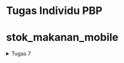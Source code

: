 # Tugas Individu PBP

# stok_makanan_mobile

<details>
<summary> Tugas 7 </summary>

## Apa perbedaan utama antara stateless dan stateful widget dalam konteks pengembangan aplikasi Flutter?
Dalam konteks pengembangan aplikasi Flutter, StatelessWidget dan StatefulWidget memiliki perbedaan utama dalam hal bagaimana mereka menangani perubahan keadaan.

StatelessWidget adalah widget yang tidak dapat berubah. Seluruh konfigurasi yang dimuat di dalamnya telah diinisiasi sejak awal. Misalnya, jika kita membuat aplikasi berisi teks dengan kata “Hello World” dan aplikasi kita tidak punya fungsi untuk merubah kata tersebut, maka yang digunakan di sini adalah StatelessWidget.

Di sisi lain, StatefulWidget adalah widget yang dapat berubah-ubah. Widget ini dapat diperbaharui kapanpun dibutuhkan berdasarkan aksi pengguna atau ketika terjadi perubahan data. Misalnya, jika kita membuat sebuah aplikasi dimana jika setiap kita memencet icon “+”, angka yang ada di tengah tampilan akan bertambah satu, maka yang digunakan adalah StatefulWidget.

## Sebutkan seluruh widget yang kamu gunakan untuk menyelesaikan tugas ini dan jelaskan fungsinya masing-masing.
1. `MyHomePage` (StatelessWidget):
   - Scaffold: Menyediakan struktur dasar aplikasi, termasuk app bar, body, dan lainnya.
     - AppBar: Menampilkan app bar di bagian atas aplikasi dengan judul "Stok Makanan".
     - SingleChildScrollView: Membungkus child widget untuk memungkinkan scroll jika kontennya terlalu panjang.
       - Padding: Menambahkan padding sekeliling child widget.
         - Column: Menyusun children widget secara vertikal.
           - Padding: Menambahkan padding pada widget Text "Stok Makanan".
             - Text: Menampilkan teks "Stok Makanan" dengan properti styling tertentu.
           - GridView.count: Menampilkan grid layout dengan jumlah kolom sebanyak 3.
             - ItemCard: Widget yang merepresentasikan item dalam grid. Dibuat sebanyak jumlah item pada list `items`.

2. `Item` (Class):
   - Merupakan class untuk merepresentasikan item dengan properti nama (`name`), ikon (`icon`), dan warna (`color`).

3. `ItemCard` (StatelessWidget):
   - Material: Memberikan latar belakang berwarna sesuai dengan `item.color`.
     - InkWell: Memberikan area responsif terhadap sentuhan pengguna.
       - Container: Widget container untuk menyimpan ikon dan teks.
         - Icon: Menampilkan ikon dengan warna putih.
         - Text: Menampilkan teks nama item dengan properti styling tertentu.

Semua widget bekerja sama untuk membuat tata letak antarmuka pengguna yang responsif dengan grid layout dan memberikan umpan balik kepada pengguna melalui SnackBar ketika salah satu item pada grid ditekan.

## Cara Implementasi
1. Membuat Proyek Flutter Baru:
    - Menjalankan perintah flutter create stok_makanan_mobile untuk membuat proyek Flutter baru dengan nama stok_makanan_mobile.

2. Membuat File menu.dart:
    - Membuat file baru bernama menu.dart untuk menyimpan kode implementasi aplikasi.

3. Implementasi Kode Program dalam menu.dart:
    - Dalam menu.dart, membuat sebuah class MyHomePage yang merupakan turunan dari StatelessWidget.
        - Dalam MyHomePage, membuat sebuah widget Scaffold sebagai struktur dasar aplikasi.
            - Menambahkan AppBar dengan judul "Stok Makanan Mobile".
            - Bungkus kontennya dalam SingleChildScrollView agar halaman dapat di-scroll
            - Mengisi body dari Scaffold dengan berbagai widget yang diperlukan.
            - GridView.count untuk menampilkan tiga tombol, dengan properti children diisi oleh objek-objek ItemCard.
            - Mendefinisikan sebuah list items yang berisi objek Item untuk setiap tombol yang ingin dibuat
            - Dalam class Item, terdapat tiga atribut: name, icon, dan color (background color button).
            - Dalam class ItemCard, membuat widget Material dengan child InkWell. Isi properti onTap dengan fungsi yang menampilkan SnackBar sesuai permintaan tugas.
            - Di dalam InkWell, menambahkan Container yang berisi widget Icon dan Text.

4. Menjawab Pertanyaan README:
    - Menjawab pertanyaan README dengan mencari informasi dari internet dan dokumentasi Flutter.

5. Mengerjakan Soal Bonus:
    - Mengisi atribut color pada objek Item dengan warna-warna yang diinginkan untuk button.
    - Memanggil atribut color sebagai isi dari properti color pada widget Material di dalam ItemCard.

</details>